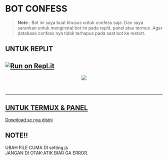 # BOT CONFESS
> **Note** : Bot ini saya buat khusus untuk confess saja. Dan saya sarankan untuk menginstal bot ini pada replit, panel atau termux. Agar database confess nya tidak terhapus pada saat bot ke restart.

## UNTUK REPLIT
[![Run on Repl.it](https://repl.it/badge/github/zeeoneofficial/bot-confess-wa)](https://repl.it/github/zeeoneofficial/bot-confess-wa)
------

<p align="center">
  <a href="https://youtu.be/Z4e35_hyF34"><img src="https://telegra.ph/file/cc9388bd2eb8066f92d2e.jpg" />
</p>
<br>

----------

## UNTUK TERMUX & PANEL
Download sc nya [disini](https://github.com/zeeoneofficial/bot-wa-confess/archive/refs/heads/confess.zip)

## NOTE!! 
UBAH FILE CUMA DI setting.js  
JANGAN DI OTAK-ATIK BIAR GA ERROR.

